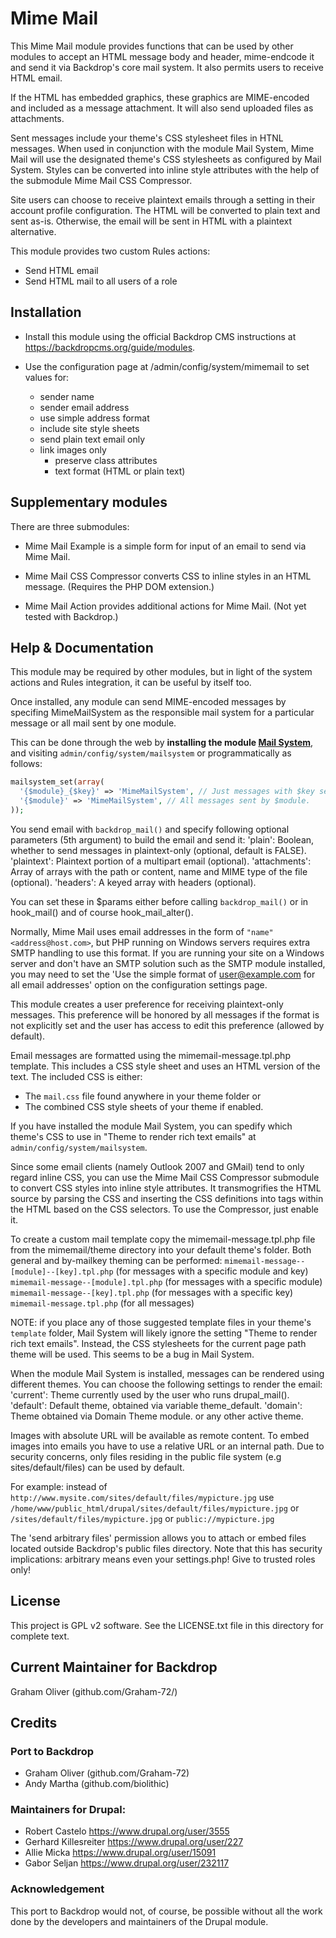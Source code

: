 # Mime Mail

This Mime Mail module provides functions that can be used by other 
modules to accept an HTML message body and header, mime-endcode it 
and send it via Backdrop's core mail system. 
It also permits users to receive HTML email. 

If the HTML has embedded graphics, these graphics are MIME-encoded 
and included as a message attachment. It will also send uploaded 
files as attachments.

Sent messages include your theme's CSS stylesheet files in HTNL messages. When 
used in conjunction with the module Mail System, Mime Mail will use the 
designated theme's CSS stylesheets as configured by Mail System. 
Styles can be converted into inline style attributes with the help of the 
submodule Mime Mail CSS Compressor.

Site users can choose to receive plaintext emails through a setting in their
account profile configuration. The HTML will be converted to plain text and 
sent as-is. Otherwise, the email will be sent in HTML with a plaintext alternative.

This module provides two custom Rules actions:
- Send HTML email
- Send HTML mail to all users of a role

## Installation

- Install this module using the official Backdrop CMS instructions at
  https://backdropcms.org/guide/modules.

- Use the configuration page at /admin/config/system/mimemail to
  set values for:
  + sender name
  + sender email address
  + use simple address format
  + include site style sheets
  + send plain text email only 
  + link images only
	+ preserve class attributes
	+ text format (HTML or plain text) 
	
## Supplementary modules

There are three submodules:

- Mime Mail Example is a simple form for input of an
  email to send via Mime Mail.
	
- Mime Mail CSS Compressor converts CSS to inline styles in
  an HTML message. (Requires the PHP DOM extension.)
	
- Mime Mail Action provides additional actions for Mime Mail.
  (Not yet tested with Backdrop.)
	
## Help & Documentation

This module may be required by other modules, but in light of the system actions
and Rules integration, it can be useful by itself too.

Once installed, any module can send MIME-encoded messages by specifing
MimeMailSystem as the responsible mail system for a particular message
or all mail sent by one module.

This can be done through the web by **installing the module [Mail System](https://backdropcms.org/project/mailsystem)**, and 
visiting `admin/config/system/mailsystem` or programmatically as follows:

```php
mailsystem_set(array(
  '{$module}_{$key}' => 'MimeMailSystem', // Just messages with $key sent by $module.
  '{$module}' => 'MimeMailSystem', // All messages sent by $module.
));
```

You send email with `backdrop_mail()` and specify following optional parameters 
(5th argument) to build the email and send it:
  'plain':
    Boolean, whether to send messages in plaintext-only (optional, default is FALSE).
  'plaintext':
    Plaintext portion of a multipart email (optional).
  'attachments':
    Array of arrays with the path or content, name and MIME type of the file (optional).
  'headers':
    A keyed array with headers (optional).

You can set these in $params either before calling `backdrop_mail()` or in 
hook_mail() and of course hook_mail_alter().

Normally, Mime Mail uses email addresses in the form of `"name" <address@host.com>`,
but PHP running on Windows servers requires extra SMTP handling to use this format.
If you are running your site on a Windows server and don't have an SMTP solution such
as the SMTP module installed, you may need to set the 'Use the simple format of
user@example.com for all email addresses' option on the configuration settings page.

This module creates a user preference for receiving plaintext-only messages.
This preference will be honored by all messages if the format is not explicitly set
and the user has access to edit this preference (allowed by default).

Email messages are formatted using the mimemail-message.tpl.php template.
This includes a CSS style sheet and uses an HTML version of the text.
The included CSS is either:
  - The `mail.css` file found anywhere in your theme folder or
  - The combined CSS style sheets of your theme if enabled.

If you have installed the module Mail System, you can spedify which theme's CSS
to use in "Theme to render rich text emails" at `admin/config/system/mailsystem`. 

Since some email clients (namely Outlook 2007 and GMail) tend to only regard
inline CSS, you can use the Mime Mail CSS Compressor submodule to convert CSS
styles into inline style attributes. It transmogrifies the HTML source by parsing
the CSS and inserting the CSS definitions into tags within the HTML based on the
CSS selectors. To use the Compressor, just enable it.

To create a custom mail template copy the mimemail-message.tpl.php file from
the mimemail/theme directory into your default theme's folder. Both general and
by-mailkey theming can be performed:
  `mimemail-message--[module]--[key].tpl.php` (for messages with a specific module and key)
  `mimemail-message--[module].tpl.php` (for messages with a specific module)
  `mimemail-message--[key].tpl.php` (for messages with a specific key)
  `mimemail-message.tpl.php` (for all messages)

NOTE: if you place any of those suggested template files in your theme's `template` folder, 
Mail System will likely ignore the setting "Theme to render rich text emails". Instead, 
the CSS stylesheets for the current page path theme will be used. This seems to be a bug in Mail System.

When the module Mail System is installed, messages can be rendered using 
different themes. You can choose the following settings to render the email:
  'current': Theme currently used by the user who runs drupal_mail().
  'default': Default theme, obtained via variable theme_default.
  'domain': Theme obtained via Domain Theme module.
or any other active theme.

Images with absolute URL will be available as remote content. To embed images
into emails you have to use a relative URL or an internal path. Due to security
concerns, only files residing in the public file system (e.g sites/default/files)
can be used by default.

For example:
  instead of `http://www.mysite.com/sites/default/files/mypicture.jpg`
  use `/home/www/public_html/drupal/sites/default/files/mypicture.jpg`
  or `/sites/default/files/mypicture.jpg`
  or `public://mypicture.jpg`

The 'send arbitrary files' permission allows you to attach or embed files located
outside Backdrop's public files directory. Note that this has security implications:
arbitrary means even your settings.php! Give to trusted roles only!

## License

This project is GPL v2 software. See the LICENSE.txt 
file in this directory for complete text.
    
## Current Maintainer for Backdrop

Graham Oliver (github.com/Graham-72/)

## Credits

### Port to Backdrop

+ Graham Oliver (github.com/Graham-72)
+ Andy Martha (github.com/biolithic)

### Maintainers for Drupal:

+ Robert Castelo <https://www.drupal.org/user/3555>
+ Gerhard Killesreiter <https://www.drupal.org/user/227>
+ Allie Micka <https://www.drupal.org/user/15091>
+ Gabor Seljan <https://www.drupal.org/user/232117>

### Acknowledgement

This port to Backdrop would not, of course, be possible without all
the work done by the developers and maintainers of the Drupal module.
